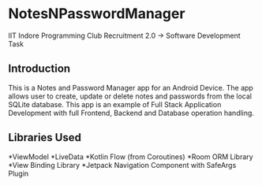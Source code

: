 # NotesNPasswordManager
IIT Indore Programming Club Recruitment 2.0 -> Software Development Task

## Introduction
This is a Notes and Password Manager app for an Android Device. The app allows user to create, update or delete notes and passwords from the local SQLite database. This app is an example of Full Stack Application Development with full Frontend, Backend and Database operation handling.

## Libraries Used
*ViewModel
*LiveData
*Kotlin Flow (from Coroutines)
*Room ORM Library
*View Binding Library
*Jetpack Navigation Component with SafeArgs Plugin

